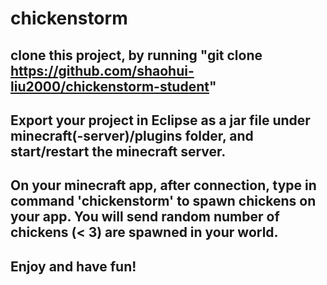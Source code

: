 # chickenstorm

## clone this project, by running "git clone https://github.com/shaohui-liu2000/chickenstorm-student"
## Export your project in Eclipse as a jar file under minecraft(-server)/plugins folder, and start/restart the minecraft server.

## On your minecraft app, after connection, type in command 'chickenstorm' to spawn chickens on your app. You will send random number of chickens (< 3)  are spawned in your world.
## Enjoy and have fun!
